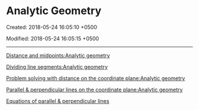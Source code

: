 # Analytic Geometry

Created: 2018-05-24 16:05:10 +0500

Modified: 2018-05-24 16:05:15 +0500

---

[Distance and midpoints:Analytic geometry](https://www.khanacademy.org/math/geometry/hs-geo-analytic-geometry#hs-geo-distance-and-midpoints)

[Dividing line segments:Analytic geometry](https://www.khanacademy.org/math/geometry/hs-geo-analytic-geometry#hs-geo-dividing-segments)

[Problem solving with distance on the coordinate plane:Analytic geometry](https://www.khanacademy.org/math/geometry/hs-geo-analytic-geometry#hs-geo-dist-problems)

[Parallel & perpendicular lines on the coordinate plane:Analytic geometry](https://www.khanacademy.org/math/geometry/hs-geo-analytic-geometry#hs-geo-parallel-perpendicular-lines)

[Equations of parallel & perpendicular lines](https://www.khanacademy.org/math/geometry/hs-geo-analytic-geometry#hs-geo-parallel-perpendicular-eq)
